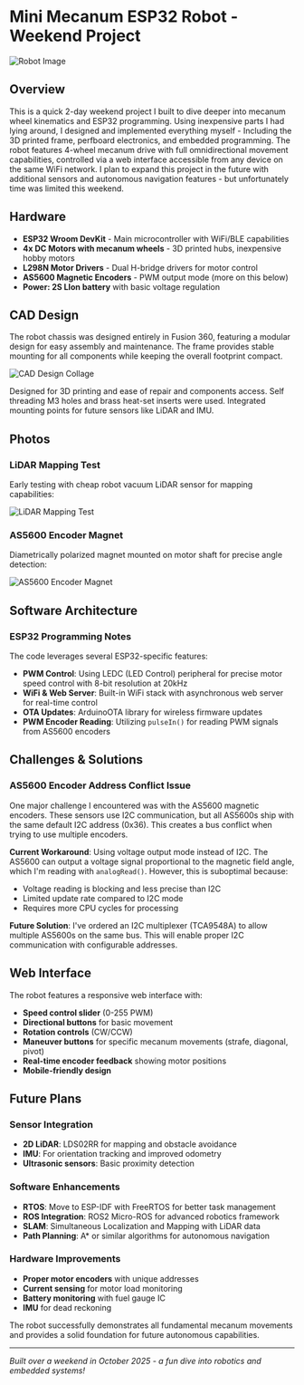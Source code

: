 # Mini Mecanum ESP32 Robot - Weekend Project

![Robot Image](images/27_10_2025.jpg)

## Overview

This is a quick 2-day weekend project I built to dive deeper into mecanum wheel kinematics and ESP32 programming. Using inexpensive parts I had lying around, I designed and implemented everything myself - Including the 3D printed frame, perfboard electronics, and embedded programming.
The robot features 4-wheel mecanum drive with full omnidirectional movement capabilities, controlled via a web interface accessible from any device on the same WiFi network. I plan to expand this project in the future with additional sensors and autonomous navigation features - but unfortunately time was limited this weekend. 

## Hardware

- **ESP32 Wroom DevKit** - Main microcontroller with WiFi/BLE capabilities
- **4x DC Motors with mecanum wheels** - 3D printed hubs, inexpensive hobby motors
- **L298N Motor Drivers** - Dual H-bridge drivers for motor control
- **AS5600 Magnetic Encoders** - PWM output mode (more on this below)
- **Power: 2S LIon battery** with basic voltage regulation

## CAD Design

The robot chassis was designed entirely in Fusion 360, featuring a modular design for easy assembly and maintenance. The frame provides stable mounting for all components while keeping the overall footprint compact.

![CAD Design Collage](images/cad_collage.jpg)

Designed for 3D printing and ease of repair and components access. Self threading M3 holes and brass heat-set inserts were used. Integrated mounting points for future sensors like LiDAR and IMU.

## Photos

### LiDAR Mapping Test
Early testing with cheap robot vacuum LiDAR sensor for mapping capabilities:

![LiDAR Mapping Test](images/IMG_7881.jpg)

### AS5600 Encoder Magnet
Diametrically polarized magnet mounted on motor shaft for precise angle detection:

![AS5600 Encoder Magnet](images/IMG_8020.jpg)

## Software Architecture

### ESP32 Programming Notes

The code leverages several ESP32-specific features:

- **PWM Control**: Using LEDC (LED Control) peripheral for precise motor speed control with 8-bit resolution at 20kHz
- **WiFi & Web Server**: Built-in WiFi stack with asynchronous web server for real-time control
- **OTA Updates**: ArduinoOTA library for wireless firmware updates
- **PWM Encoder Reading**: Utilizing `pulseIn()` for reading PWM signals from AS5600 encoders

## Challenges & Solutions

### AS5600 Encoder Address Conflict Issue

One major challenge I encountered was with the AS5600 magnetic encoders. These sensors use I2C communication, but all AS5600s ship with the same default I2C address (0x36). This creates a bus conflict when trying to use multiple encoders.

**Current Workaround**: Using voltage output mode instead of I2C. The AS5600 can output a voltage signal proportional to the magnetic field angle, which I'm reading with `analogRead()`. However, this is suboptimal because:
- Voltage reading is blocking and less precise than I2C
- Limited update rate compared to I2C mode
- Requires more CPU cycles for processing

**Future Solution**: I've ordered an I2C multiplexer (TCA9548A) to allow multiple AS5600s on the same bus. This will enable proper I2C communication with configurable addresses.

## Web Interface

The robot features a responsive web interface with:
- **Speed control slider** (0-255 PWM)
- **Directional buttons** for basic movement
- **Rotation controls** (CW/CCW)
- **Maneuver buttons** for specific mecanum movements (strafe, diagonal, pivot)
- **Real-time encoder feedback** showing motor positions
- **Mobile-friendly design**

## Future Plans

### Sensor Integration
- **2D LiDAR**: LDS02RR for mapping and obstacle avoidance
- **IMU**: For orientation tracking and improved odometry
- **Ultrasonic sensors**: Basic proximity detection

### Software Enhancements
- **RTOS**: Move to ESP-IDF with FreeRTOS for better task management
- **ROS Integration**: ROS2 Micro-ROS for advanced robotics framework
- **SLAM**: Simultaneous Localization and Mapping with LiDAR data
- **Path Planning**: A* or similar algorithms for autonomous navigation

### Hardware Improvements
- **Proper motor encoders** with unique addresses
- **Current sensing** for motor load monitoring
- **Battery monitoring** with fuel gauge IC
- **IMU** for dead reckoning

The robot successfully demonstrates all fundamental mecanum movements and provides a solid foundation for future autonomous capabilities.

---

*Built over a weekend in October 2025 - a fun dive into robotics and embedded systems!*
